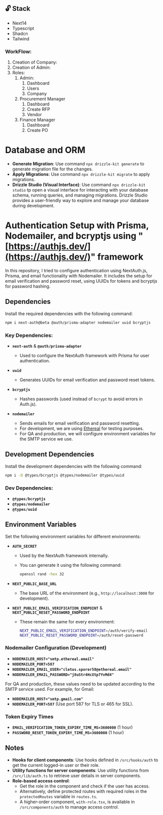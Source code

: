 ## 🔓 Stack

- Next14
- Typescript
- Shadcn
- Tailwind

### WorkFlow:

1. Creation of Company:
2. Creation of Admin:
3. Roles:
   1. Admin:
      1. Dashboard
      2. Users
      3. Company
   2. Procurement Manager
      1. Dashboard
      2. Create RFP
      3. Vendor
   3. Finance Manager
      1. Dashboard
      2. Create PO

# Database and ORM

- **Generate Migration**: Use command `npx drizzle-kit generate` to generate migration file for the changes.
- **Apply Migrations**: Use command `npx drizzle-kit migrate` to apply migrations.
- **Drizzle Studio (Visual Interface)**: Use command `npx drizzle-kit studio` tp open a visual interface for interacting with your database schema, running queries, and managing migrations. Drizzle Studio provides a user-friendly way to explore and manage your database during development.

# Authentication Setup with Prisma, Nodemailer, and bcryptjs using "[https://authjs.dev/](https://authjs.dev/)" framework

In this repository, I tried to configure authentication using NextAuth.js, Prisma, and email functionality with Nodemailer. It includes the setup for email verification and password reset, using UUIDs for tokens and bcryptjs for password hashing.

## Dependencies

Install the required dependencies with the following command:

```bash
npm i next-auth@beta @auth/prisma-adapter nodemailer uuid bcryptjs
```

### Key Dependencies:

- **`next-auth`** & **`@auth/prisma-adapter`**

  - Used to configure the NextAuth framework with Prisma for user authentication.

- **`uuid`**

  - Generates UUIDs for email verification and password reset tokens.

- **`bcryptjs`**

  - Hashes passwords (used instead of `bcrypt` to avoid errors in Auth.js).

- **`nodemailer`**
  - Sends emails for email verification and password resetting.
  - For development, we are using [Ethereal](https://ethereal.email/create) for testing purposes.
  - For QA and production, we will configure environment variables for the SMTP service we use.

## Development Dependencies

Install the development dependencies with the following command:

```bash
npm i -D @types/bcryptjs @types/nodemailer @types/uuid
```

### Dev Dependencies:

- **`@types/bcryptjs`**
- **`@types/nodemailer`**
- **`@types/uuid`**

## Environment Variables

Set the following environment variables for different environments:

- **`AUTH_SECRET`**

  - Used by the NextAuth framework internally.
  - You can generate it using the following command:

    ```bash
    openssl rand -hex 32
    ```

- **`NEXT_PUBLIC_BASE_URL`**

  - The base URL of the environment (e.g., `http://localhost:3000` for development).

- **`NEXT_PUBLIC_EMAIL_VERIFICATION_ENDPOINT`** & **`NEXT_PUBLIC_RESET_PASSWORD_ENDPOINT`**

  - These remain the same for every environment:

    ```bash
    NEXT_PUBLIC_EMAIL_VERIFICATION_ENDPOINT=/auth/verify-email
    NEXT_PUBLIC_RESET_PASSWORD_ENDPOINT=/auth/reset-password
    ```

### Nodemailer Configuration (Development)

- **`NODEMAILER_HOST="smtp.ethereal.email"`**
- **`NODEMAILER_PORT=587`**
- **`NODEMAILER_EMAIL_USER="cletus.sporer58@ethereal.email"`**
- **`NODEMAILER_EMAIL_PASSWORD="j8uStr4HcXtp7YvMd4"`**

For QA and production, these values need to be updated according to the SMTP service used. For example, for Gmail:

- **`NODEMAILER_HOST="smtp.gmail.com"`**
- **`NODEMAILER_PORT=587`** (Use port 587 for TLS or 465 for SSL).

### Token Expiry Times

- **`EMAIL_VERIFICATION_TOKEN_EXPIRY_TIME_MS=3600000`** (1 hour)
- **`PASSWORD_RESET_TOKEN_EXPIRY_TIME_MS=3600000`** (1 hour)

## Notes

- **Hooks for client components**: Use hooks defined in `/src/hooks/auth` to get the current logged-in user or their role.
- **Utility functions for server components**: Use utility functions from `/src/lib/auth.ts` to retrieve user details in server components.
- **Role-based access control**:
  - Get the role in the component and check if the user has access.
  - Alternatively, define protected routes with required roles in the `protectedRoutes` variable in `routes.ts`.
  - A higher-order component, `with-role.tsx`, is available in `/src/components/auth` to manage access control.
